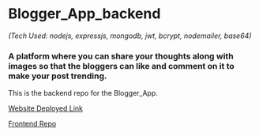 # Blogger_App_backend
*(Tech Used: nodejs, expressjs, mongodb, jwt, bcrypt, nodemailer, base64)*
### A platform where you can share your thoughts along with images so that the bloggers can like and comment on it to make your post trending.
This is the backend repo for the Blogger_App.

[Website Deployed Link](https://blogger-app.vercel.app/)

[Frontend Repo](https://github.com/sahilalam/Blogger_App)
